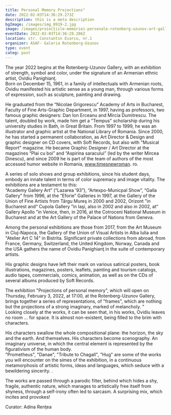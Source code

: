 ```yaml
---
title: Personal Memory Projections"
date: 2022-02-03T14:36:29.273Z
description: this is a meta description
bgImage: /images/img_8919-2.jpg
image: /images/proiecțiile-memoriei-personale-rotenberg-uzunov-art-gallery.jpeg
eventDate: 2022-02-03T14:36:29.286Z
location: str. Constantin Esarcu, nr.1
organizer: ASAF- Galeria Rotenberg-Uzunov
type: event
categ: past
---
```

The year 2022 begins at the Rotenberg-Uzunov Gallery, with an exhibition of strength, symbol and color, under the signature of an Armenian ethnic artist, Ovidiu Panighianţ.\
Born on December 15, 1961, in a family of intellectuals with Armenian roots, Ovidiu manifested his artistic sense as a young man, through various forms of expression, such as sculpture, painting and drawing.

He graduated from the “Nicolae Grigorescu” Academy of Arts in Bucharest, Faculty of Fine Arts-Graphic Department, in 1997, having as professors, two famous graphic designers: Dan Ion Erceanu and Mircia Dumitrescu. The talent, doubled by work, made him get a "Tempus" scholarship during his university studies in Bath, in Great Britain. From 1997 to 1999, he was an illustrator and graphic artist at the National Library of Romania. Since 2000, he has started a permanent collaboration, as Art Director & Design and graphic designer on CD covers, with Soft Records, but also with "Musical Report" magazine. He became Graphic Designer / Art Director at the magazines “Plai cu boi” and “Aspirina saracului” (led by the writer Mircea Dinescu), and since 2009 he is part of the team of authors of the most accessed humor website in Romania, www.timesnewroman. ro.

A series of solo shows and group exhibitions, since his student days, embody an innate talent in terms of color supremacy and image vitality. The exhibitions are a testament to this:\
“Academy Gallery Art” (“Lazarea ’93”), “Artexpo-Municpal Show”, “Galla Gallery” from 1996, at the “Eforie” Galleries in 1997, at the Gallery of the Union of Fine Artists from Târgu Mureş in 2000 and 2002, Orizont ”in Bucharest and“ Cupola Gallery ”in Iaşi, also in 2002 and also in 2002, at“ Gallery Apollo ”in Venice, then, in 2016, at the Cotroceni National Museum in Bucharest and at the Art Gallery of the Palace of Nations from Geneva.

Among the personal exhibitions are those from 2017, from the Art Museum in Cluj-Napoca, the Gallery of the Union of Visual Artists in Alba Iulia and "Atelier Art C 14" in Bistrita. Significant private collections from abroad, from France, Germany, Switzerland, the United Kingdom, Norway, Canada and the USA gathers the name of Ovidiu Panighianţ in the suite of contemporary artists.

His graphic designs have left their mark on various satirical posters, book illustrations, magazines, posters, leaflets, painting and tourism catalogs, audio tapes, commercials, comics, animation, as well as on the CDs of several albums produced by Soft Records.

The exhibition "Projections of personal memory", which will open on Thursday, February 3, 2022, at 17:00, at the Rotenberg-Uzunov Gallery, brings together a series of representations, of "frames", which are nothing but the projections of a strong imaginary, marked of melancholy. ”\
Looking closely at the works, it can be seen that, in his works, Ovidiu leaves no room ... for space. It is almost non-existent, being filled to the brim with characters.

His characters swallow the whole compositional plane: the horizon, the sky and the earth. And themselves. His characters become scenography. An imaginary universe, in which the central element is represented by the figurativism of the human body.\
"Prometheus", "Danae", "Tribute to Chagall", "Hug" are some of the works you will encounter on the simes of the exhibition, in a continuous metamorphosis of artistic forms, ideas and languages, which seduce with a bewildering sincerity. .

The works are passed through a parodic filter, behind which hides a shy, fragile, authentic nature, which manages to artistically free itself from shyness, through a self-irony often led to sarcasm. A surprising mix, which incites and provokes!



Curator: Adina Renţea